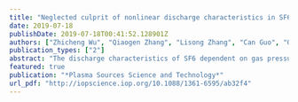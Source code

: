 ```yaml
---
title: "Neglected culprit of nonlinear discharge characteristics in SF6: Shielding effect induced by positive glow corona discharge"
date: 2019-07-18
publishDate: 2019-07-18T00:41:52.128901Z
authors: ["Zhicheng Wu", "Qiaogen Zhang", "Lisong Zhang", "Can Guo", "Qiandong Du", "Lei Pang"]
publication_types: ["2"]
abstract: "The discharge characteristics of SF6 dependent on gas pressure under extremely inhomogeneous electric fields are strongly nonlinear; they must be carefully considered in optimizing the gas-insulated equipment insulation design. The main aim of this study was to determine the relationship between nonlinear breakdown characteristics and the pre-breakdown discharge mode transition. The breakdown model established by L. Niemeyer, as-adapted under impulse voltage, was expanded. Images and the phase-resolved patterns of pre-breakdown discharge as a function of gas pressure and applied voltage were analyzed to observe the relationship between them as per the spatial distribution of spark paths. A universal model of the nonlinear breakdown phenomenon under steady-state voltage was established accordingly. Experimental results demonstrate the existence of positive glow corona (PGC) discharge in the interval with the discontinuous breakdown voltage as well as significant interactions between the PGC discharge and leader discharge. The nonlinear characteristics can be attributed to the inception and quenching of PGC discharge. The shielding effect induced by PGC discharge is the neglected culprit of the strong nonlinear discharge characteristics under steady-state voltage. The non-monotonic U-p curve in electronegative gases was also assessed in effort to build a theoretical basis for the manufacture and condition monitoring of gas-insulated equipment."
featured: true
publication: "*Plasma Sources Science and Technology*"
url_pdf: "http://iopscience.iop.org/10.1088/1361-6595/ab32f4"
---
```

